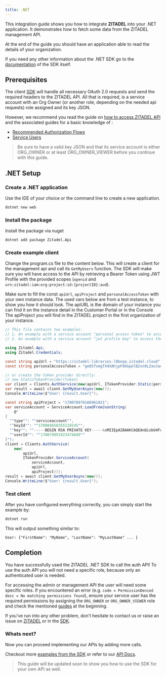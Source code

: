 ```yaml
---
title: .NET
---
```


This integration guide shows you how to integrate **ZITADEL** into your .NET application.
It demonstrates how to fetch some data from the ZITADEL management API.

At the end of the guide you should have an application able to read the details of your organization.

If you need any other information about the .NET SDK go to the [documentation](https://zitadel.github.io/zitadel-net/) of the SDK itself.
## Prerequisites

The client [SDK](https://github.com/dennigogo/zitadel-net) will handle all necessary OAuth 2.0 requests and send the required headers to the ZITADEL API.
All that is required, is a service account with an Org Owner (or another role, depending on the needed api requests) role assigned and its key JSON.

However, we recommend you read the guide on [how to access ZITADEL API](../../guides/integrate/access-zitadel-apis) and the associated guides for a basic knowledge of :
 - [Recommended Authorization Flows](../../guides/integrate/oauth-recommended-flows.md)
 - [Service Users](../../guides/integrate/serviceusers.md)

> Be sure to have a valid key JSON and that its service account is either ORG_OWNER or at least ORG_OWNER_VIEWER before you continue with this guide.

## .NET Setup

### Create a .NET application

Use the IDE of your choice or the command line to create a new application.

```bash
dotnet new web
```

### Install the package

Install the package via nuget

```bash
dotnet add package Zitadel.Api
```

### Create example client

Change the program.cs file to the content below. This will create a client for the management api and call its `GetMyUsers` function.
The SDK will make sure you will have access to the API by retrieving a Bearer Token using JWT Profile with the provided scopes (`openid` and `urn:zitadel:iam:org:project:id:{projectID}:aud`).

Make sure to fill the const `apiUrl`, `apiProject` and `personalAccessToken` with your own instance data. The used vars below are from a test instance, to show you how it should look.
The apiURL is the domain of your instance you can find it on the instance detail in the Customer Portal or in the Console
The apiProject you will find in the ZITADEL project in the first organization of your instance.

```csharp
// This file contains two examples:
// 1. An example with a service account "personal access token" to access the ZITADEL API.
// 2. An example with a service account "jwt profile key" to access the ZITADEL API.

using Zitadel.Api;
using Zitadel.Credentials;

const string apiUrl = "https://zitadel-libraries-l8boqa.zitadel.cloud";
const string personalAccessToken = "ge85fvmgTX4XAhjpF0XGpelB2vn9LZanJaqmUQDuf7iTpKVowb44LFl-86pqY2mfJCEoIOk";

// or create the token provider directly:
// new StaticTokenProvider(token)
var client = Clients.AuthService(new(apiUrl, ITokenProvider.Static(personalAccessToken)));
var result = await client.GetMyUserAsync(new());
Console.WriteLine($"User: {result.User}");

const string apiProject = "170078979166961921";
var serviceAccount = ServiceAccount.LoadFromJsonString(
    @"
{
  ""type"": ""serviceaccount"",
  ""keyId"": ""170084658355110145"",
  ""key"": ""-----BEGIN RSA PRIVATE KEY-----\nMIIEpAIBAAKCAQEAnQisbU4FuLmjLR9I2Q01Rm9Mx6WySat2mbxgmOzu04oXuESI\nyS+RkiimdN0khjqouBftYqtVes7yngMLq3E8hMCwv/kLE+YeXphZXnn8tps8M2gV\n7S//uCp9LooK9qeh0lSkOqIsh0atj/l7NAHFxnhuNhfmn8XIYJNLVNSj5yzTri5E\nSn92SAsUQLSONgr7IEmIjcuPtYeU0iLvVno52ljZHnPX2WJ0HEZv44nZpkR4qBfv\n3hJzNx7sd4TdPGHHugJD8jdG/X4bAxwL5XGHZu18cUVM5RerSMpFQHSuIGgpKmK4\nWlM1AJGeut6EX/SrCxUDvhyOnXAgqhunTUmi6QIDAQABAoIBAHn7y92Y1y743X3m\nqHMbJIBTYyRPXaCGljm0MKF6o8clpWlZq5wE3KLZ+vwa8Q1oMbnXtGqKR3t/mM4P\n9Ze2/djtyh9GOUm632qCFCIkxp+fFPOl7ipyt8V7FAT77KpP6490eqKlacunppmJ\nph/vJJAY6xwQEvGX9SC4KrN5/txLKXbVtR3V2RXy9sxbbL4cpnklmRBMeXQkpwEM\nTKELUr5Rmhg9KvS3yALgVv0dIRtOA8Z995R234hXfY0St48YEvZtsxeme47u2CVl\nHJcVH4aa9Sw6XlgAEQBxqbQHpcLvUIu3XempO7VfGklWE6OlGuEcnUWpJCD8jMZW\nPYtt9LUCgYEAwi8josS3Iyto+DMJjJKCw175N2cmFMxBGu9Rw4aHjTiN57z7AUkn\nbmT44WnSmc1bCLC+nMB34vhiEyBKXYrH7zgbeMO8QDG3aO6gXdod/IdsieZR8E3b\ngUA1wtZYyRbc7eo8U4Nqkv1NXVRuDJkz/Mfoy+m1BVKcW7YeZaaZN9MCgYEAzwYB\n/LAiJoyx5UPwuieizlT7kHI7uvZRo4oLx+cZipNCJ0NGKgX4l1NIYLaNDbCoT9N0\nylico+kn+nihzDmD6SjY2hHGSIHk7AnJOcW+Bk5TfsYb8clxfgX40udLMIS0F13R\nrJt0gD9x0O3AZv4MV9cSI0/Md0tbWePgrLI44NMCgYEAojj7TlmEnY8AbIlGqvci\n4tCO5qf3elyA712LMwtKZsIeWsDX+OUCWglkmfvsAq06JfJx60YnYagbVtsdBTSR\nftmiqarrs71U+gaQVpeHgZYpKLMPNO/2Nu5Le2/SUHwXKXML3sDk4dNXNGb6YPAE\nLGNdqiyeG8o98agdkNIzIh0CgYEAlTGhMPfGRL3UXoNN8vopjEUWXozUmvJ090S/\nJLtZXtKtNBp5cEOJWZT9biVhFeKgCZc8ba7ahA29b/aLs+AnPlrfnJh+qzZhQfHz\ngJ0PSwAbkBs5fFBOaCHppiRlvXuFRemo95m4pcwTPBx7Mj4Xqx4lxij2E2rNVMSy\n4AI4l10CgYBwefqXt8B+D+0EvmhyHk19Tk8/fPelclJUv/IVI59c0F9UMAA2rD1U\nNW6k9251OGU7mQkztluNvl13qtAW/DveOjkFeDJIMzhFjravpLQXhUK4ETnM44YL\nFbClVGJaHYSHgOkNpcN5lYVLoyEvzv9rEPwBqpZRVnwWj6L+/I2L5Q==\n-----END RSA PRIVATE KEY-----\n"",
  ""userId"": ""170079991923474689""
}");
client = Clients.AuthService(
    new(
        apiUrl,
        ITokenProvider.ServiceAccount(
            serviceAccount,
            apiUrl,
            apiProject)));
result = await client.GetMyUserAsync(new());
Console.WriteLine($"User: {result.User}");
```

### Test client

After you have configured everything correctly, you can simply start the example by:

```bash
dotnet run
```

This will output something similar to:

```
User: {"FirstName": "MyName", "LastName": "MyLastName" ... }
```

## Completion

You have successfully used the ZITADEL .NET SDK to call the auth API!
To use the auth API you will not need a specific role, because only an authenticated user is needed.

For accessing the admin or management API the user will need some specific roles.
If you encountered an error (e.g. `code = PermissionDenied desc = No matching permissions found`), 
ensure your service user has the required permissions by assigning the `ORG_OWNER` or `ORG_OWNER_VIEWER` role
and check the mentioned [guides](#prerequisites) at the beginning.

If you've run into any other problem, don't hesitate to contact us or raise an issue on [ZITADEL](https://github.com/dennigogo/zitadel/issues) or in the [SDK](https://github.com/dennigogo/zitadel-go/issues).

### Whats next?

Now you can proceed implementing our APIs by adding more calls.

Checkout more [examples from the SDK](https://github.com/dennigogo/zitadel-go/blob/main/example) or refer to our [API Docs](../../apis/introduction).

> This guide will be updated soon to show you how to use the SDK for your own API as well.
